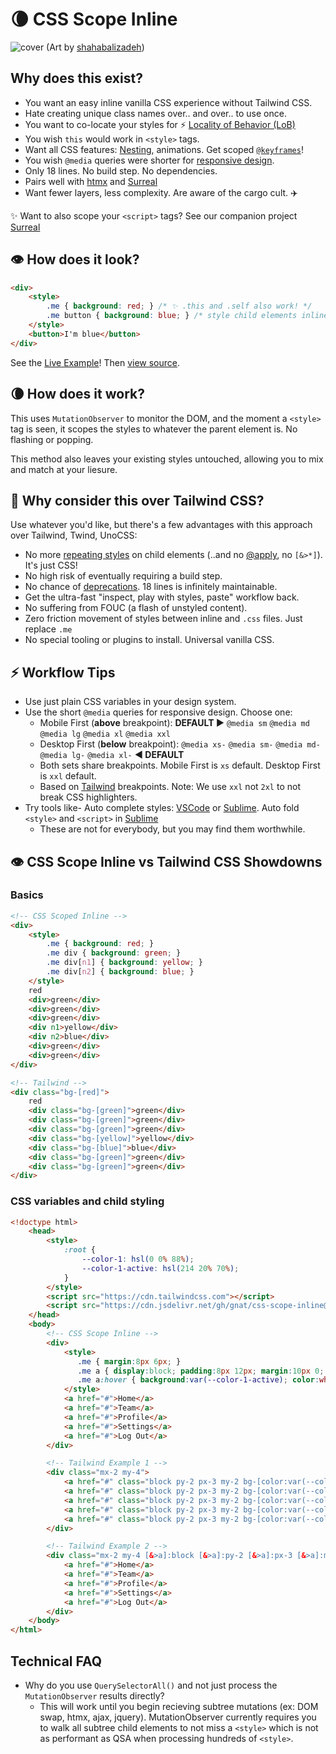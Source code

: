 # 🌘 CSS Scope Inline

![cover](https://github.com/gnat/css-scope-inline/assets/24665/c4935c1b-34e3-4220-9d42-11f064999a57)
(Art by [shahabalizadeh](https://www.artstation.com/artwork/zDgdd))

## Why does this exist?

* You want an easy inline vanilla CSS experience without Tailwind CSS.
* Hate creating unique class names over.. and over.. to use once.
* You want to co-locate your styles for ⚡️ [Locality of Behavior (LoB)](https://htmx.org/essays/locality-of-behaviour/)
* You wish `this` would work in `<style>` tags.
* Want all CSS features: [Nesting](https://caniuse.com/css-nesting), animations. Get scoped [`@keyframes`](https://github.com/gnat/css-scope-inline/blob/main/example.html#L86)!
* You wish `@media` queries were shorter for [responsive design](https://tailwindcss.com/docs/responsive-design).
* Only 18 lines. No build step. No dependencies.
* Pairs well with [htmx](https://htmx.org) and [Surreal](https://github.com/gnat/surreal)
* Want fewer layers, less complexity. Are aware of the cargo cult. ✈️

✨ Want to also scope your `<script>` tags? See our companion project [Surreal](https://github.com/gnat/surreal)

## 👁️ How does it look?
```html
<div>
    <style>
        .me { background: red; } /* ✨ .this and .self also work! */
        .me button { background: blue; } /* style child elements inline! */
    </style>
    <button>I'm blue</button>
</div>
```
See the [Live Example](https://gnat.github.io/css-scope-inline/example.html)! Then [view source](https://github.com/gnat/css-scope-inline/blob/main/example.html).

## 🌘 How does it work?

This uses `MutationObserver` to monitor the DOM, and the moment a `<style>` tag is seen, it scopes the styles to whatever the parent element is. No flashing or popping. 

This method also leaves your existing styles untouched, allowing you to mix and match at your liesure.

## 🤔 Why consider this over Tailwind CSS?

Use whatever you'd like, but there's a few advantages with this approach over Tailwind, Twind, UnoCSS:

* No more [repeating styles](https://tailwindcss.com/docs/reusing-styles) on child elements (..and no [@apply](https://tailwindcss.com/docs/reusing-styles#extracting-classes-with-apply), no `[&>*]`). It's just CSS!
* No high risk of eventually requiring a build step.
* No chance of [deprecations](https://windicss.org/posts/sunsetting.html). 18 lines is infinitely maintainable.
* Get the ultra-fast "inspect, play with styles, paste" workflow back.
* No suffering from FOUC (a flash of unstyled content).
* Zero friction movement of styles between inline and `.css` files. Just replace `.me`
* No special tooling or plugins to install. Universal vanilla CSS. 

## ⚡ Workflow Tips

* Use just plain CSS variables in your design system.
* Use the short `@media` queries for responsive design. Choose one:
  * Mobile First (**above** breakpoint): **DEFAULT ▶️** `@media sm` `@media md` `@media lg` `@media xl` `@media xxl`
  * Desktop First (**below** breakpoint):  `@media xs-` `@media sm-` `@media md-` `@media lg-` `@media xl-` **◀️ DEFAULT**
  * Both sets share breakpoints. Mobile First is `xs` default. Desktop First is `xxl` default.
  * Based on [Tailwind](https://tailwindcss.com/docs/responsive-design) breakpoints. Note: We use `xxl` not `2xl` to not break CSS highlighters.
* Try tools like- Auto complete styles: [VSCode](https://code.visualstudio.com/) or [Sublime](https://packagecontrol.io/packages/Emmet). Auto fold `<style>` and `<script>` in [Sublime](https://packagecontrol.io/packages/Inline%20Fold)
  * These are not for everybody, but you may find them worthwhile. 

## 👁️ CSS Scope Inline vs Tailwind CSS Showdowns
### Basics
```html
<!-- CSS Scoped Inline -->
<div>
    <style>
        .me { background: red; }
        .me div { background: green; }
        .me div[n1] { background: yellow; }
        .me div[n2] { background: blue; }
    </style>
    red
    <div>green</div>
    <div>green</div>
    <div>green</div>
    <div n1>yellow</div>
    <div n2>blue</div>
    <div>green</div>
    <div>green</div>
</div>

<!-- Tailwind -->
<div class="bg-[red]">
    red
    <div class="bg-[green]">green</div>
    <div class="bg-[green]">green</div>
    <div class="bg-[green]">green</div>
    <div class="bg-[yellow]">yellow</div>
    <div class="bg-[blue]">blue</div>
    <div class="bg-[green]">green</div>
    <div class="bg-[green]">green</div>
</div>
```
### CSS variables and child styling

```html
<!doctype html>
    <head>
        <style>
            :root {
                --color-1: hsl(0 0% 88%);
                --color-1-active: hsl(214 20% 70%);
            }
        </style>
        <script src="https://cdn.tailwindcss.com"></script>
        <script src="https://cdn.jsdelivr.net/gh/gnat/css-scope-inline@main/script.js"></script>
    </head>
    <body>
        <!-- CSS Scope Inline -->
        <div>
            <style>
               .me { margin:8px 6px; }
               .me a { display:block; padding:8px 12px; margin:10px 0; background:var(--color-1); border-radius:10px; text-align:center; }
               .me a:hover { background:var(--color-1-active); color:white; }
            </style>
            <a href="#">Home</a>
            <a href="#">Team</a>
            <a href="#">Profile</a>
            <a href="#">Settings</a>
            <a href="#">Log Out</a>
        </div>

        <!-- Tailwind Example 1 -->
        <div class="mx-2 my-4">
            <a href="#" class="block py-2 px-3 my-2 bg-[color:var(--color-1)] rounded-lg text-center hover:bg-[color:var(--color-1-active)] hover:text-white">Home</a>
            <a href="#" class="block py-2 px-3 my-2 bg-[color:var(--color-1)] rounded-lg text-center hover:bg-[color:var(--color-1-active)] hover:text-white">Team</a>
            <a href="#" class="block py-2 px-3 my-2 bg-[color:var(--color-1)] rounded-lg text-center hover:bg-[color:var(--color-1-active)] hover:text-white">Profile</a>
            <a href="#" class="block py-2 px-3 my-2 bg-[color:var(--color-1)] rounded-lg text-center hover:bg-[color:var(--color-1-active)] hover:text-white">Settings</a>
            <a href="#" class="block py-2 px-3 my-2 bg-[color:var(--color-1)] rounded-lg text-center hover:bg-[color:var(--color-1-active)] hover:text-white">Log Out</a>
        </div>

        <!-- Tailwind Example 2 -->
        <div class="mx-2 my-4 [&>a]:block [&>a]:py-2 [&>a]:px-3 [&>a]:my-2 [&>a]:bg-[color:var(--color-1)] [&>a]:rounded-lg [&>a]:text-center [&>a:hover]:bg-[color:var(--color-1-active)] [&>a:hover]:text-white">
            <a href="#">Home</a>
            <a href="#">Team</a>
            <a href="#">Profile</a>
            <a href="#">Settings</a>
            <a href="#">Log Out</a>
        </div>
    </body>
</html>
```

## Technical FAQ
* Why do you use `QuerySelectorAll()` and not just process the `MutationObserver` results directly?
  * This will work until you begin recieving subtree mutations (ex: DOM swap, htmx, ajax, jquery). MutationObserver currently requires you to walk all subtree child elements to not miss a `<style>` which is not as performant as QSA when processing hundreds of `<style>`.
